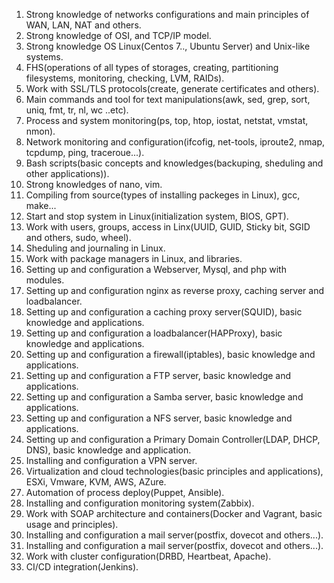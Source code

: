 1. Strong knowledge of networks configurations and main principles of WAN, LAN, NAT and others.
2. Strong knowledge of OSI, and TCP/IP model.
3. Strong knowledge OS Linux(Centos 7.., Ubuntu Server) and Unix-like systems.
4. FHS(operations of all types of storages, creating, partitioning filesystems, monitoring, checking, LVM, RAIDs).
5. Work with SSL/TLS protocols(create, generate certificates and others).
6. Main commands and tool for text manipulations(awk, sed, grep, sort, uniq, fmt, tr, nl, wc ..etc).
7. Process and system monitoring(ps, top, htop, iostat, netstat, vmstat, nmon).
8. Network monitoring and configuration(ifcofig, net-tools, iproute2, nmap, tcpdump, ping, traceroue...).
9. Bash scripts(basic concepts and knowledges(backuping, sheduling and other applications)).
10. Strong knowledges of nano, vim.
11. Compiling from source(types of installing packeges in Linux), gcc, make...
12. Start and stop system in Linux(initialization system, BIOS, GPT).
13. Work with users, groups, access in Linx(UUID, GUID, Sticky bit, SGID and others, sudo, wheel).
14. Sheduling and journaling in Linux.
15. Work with package managers in Linux, and libraries.
16. Setting up and configuration a Webserver, Mysql, and php with modules.
17. Setting up and configuration nginx as reverse proxy, caching server and loadbalancer.
18. Setting up and configuration a caching proxy server(SQUID), basic knowledge and applications.
19. Setting up and configuration a loadbalancer(HAPProxy), basic knowledge and applications.
20. Setting up and configuration a firewall(iptables), basic knowledge and applications.
21. Setting up and configuration a FTP server, basic knowledge and applications.
22. Setting up and configuration a Samba server, basic knowledge and applications.
23. Setting up and configuration a NFS server, basic knowledge and applications.
24. Setting up and configuration a  Primary Domain Controller(LDAP, DHCP, DNS), basic knowledge and application.
25. Installing and configuration a VPN server.
26. Virtualization and cloud technologies(basic principles and applications), ESXi, Vmware, KVM, AWS, AZure.
27. Automation of process deploy(Puppet, Ansible).
28. Installing and configuration monitoring system(Zabbix).
29. Work with SOAP architecture and containers(Docker and Vagrant, basic usage and principles).
30. Installing and configuration a mail server(postfix, dovecot and others...).
31. Installing and configuration a mail server(postfix, dovecot and others...).
32. Work with cluster configuration(DRBD, Heartbeat, Apache).
33. CI/CD integration(Jenkins).